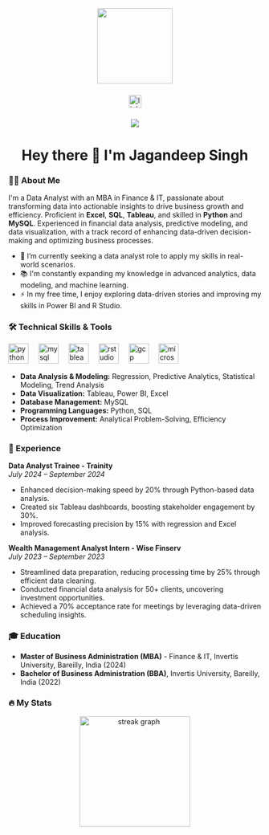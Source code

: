 <div align="center">
  <img height="150" src="https://camo.githubusercontent.com/62da68eb62b1e5f175f7d1f0191dd89a653d7908feb22d37d4a0ab07365d6791/68747470733a2f2f6d656469612e67697068792e636f6d2f6d656469612f4d3967624264396e6244724f5475314d71782f67697068792e676966"  />
</div>

###

<div align="center">
  <a href="https://www.linkedin.com/in/jagandsingh/">
    <img src="https://img.shields.io/static/v1?message=LinkedIn&logo=linkedin&label=&color=0077B5&logoColor=white&labelColor=&style=for-the-badge" height="25" alt="linkedin logo"  />
  </a>
</div>

###

<div align="center">
  <img src="https://visitor-badge.laobi.icu/badge?page_id=jagandsingh.jagandsingh&"  />
</div>

###

<h1 align="center">Hey there 👋 I'm Jagandeep Singh</h1>

###

<h3 align="left">👩‍💻 About Me</h3>

I'm a Data Analyst with an MBA in Finance & IT, passionate about transforming data into actionable insights to drive business growth and efficiency. Proficient in **Excel**, **SQL**, **Tableau**, and skilled in **Python** and **MySQL**. Experienced in financial data analysis, predictive modeling, and data visualization, with a track record of enhancing data-driven decision-making and optimizing business processes.

- 🔭 I’m currently seeking a data analyst role to apply my skills in real-world scenarios.
- 📚 I'm constantly expanding my knowledge in advanced analytics, data modeling, and machine learning.
- ⚡ In my free time, I enjoy exploring data-driven stories and improving my skills in Power BI and R Studio.

### 🛠 Technical Skills & Tools

<div align="left">
  <img src="https://cdn.jsdelivr.net/gh/devicons/devicon/icons/python/python-original.svg" height="40" alt="python logo"  />
  <img width="12" />
  <img src="https://cdn.jsdelivr.net/gh/devicons/devicon/icons/mysql/mysql-original-wordmark.svg" height="40" alt="mysql logo"  />
  <img width="12" />
  <img src="https://logos-world.net/wp-content/uploads/2021/10/Tableau-Symbol-700x394.png" height="40" alt="tableau logo"  />
  <img width="12" />
  <img src="https://cdn.jsdelivr.net/gh/devicons/devicon/icons/rstudio/rstudio-original.svg" height="40" alt="rstudio logo"  />
  <img width="12" />
  <img src="https://cdn.jsdelivr.net/gh/devicons/devicon/icons/googlecloud/googlecloud-original.svg" height="40" alt="gcp logo"  />
  <img width="12" />
  <img src="https://cdn.jsdelivr.net/gh/devicons/devicon/icons/microsoftsqlserver/microsoftsqlserver-plain-wordmark.svg" height="40" alt="microsoft sql server logo"  />
</div>

- **Data Analysis & Modeling:** Regression, Predictive Analytics, Statistical Modeling, Trend Analysis
- **Data Visualization:** Tableau, Power BI, Excel
- **Database Management:** MySQL
- **Programming Languages:** Python, SQL
- **Process Improvement:** Analytical Problem-Solving, Efficiency Optimization

### 💼 Experience

**Data Analyst Trainee - Trainity**  
*July 2024 – September 2024*  
- Enhanced decision-making speed by 20% through Python-based data analysis.
- Created six Tableau dashboards, boosting stakeholder engagement by 30%.
- Improved forecasting precision by 15% with regression and Excel analysis.

**Wealth Management Analyst Intern - Wise Finserv**  
*July 2023 – September 2023*  
- Streamlined data preparation, reducing processing time by 25% through efficient data cleaning.
- Conducted financial data analysis for 50+ clients, uncovering investment opportunities.
- Achieved a 70% acceptance rate for meetings by leveraging data-driven scheduling insights.

### 🎓 Education
- **Master of Business Administration (MBA)** - Finance & IT, Invertis University, Bareilly, India (2024)  
- **Bachelor of Business Administration (BBA)**, Invertis University, Bareilly, India (2022)

### 🔥 My Stats

<div align="center">
  <img src="https://streak-stats.demolab.com?user=jagandsingh&locale=en&mode=daily&theme=dark&hide_border=false&border_radius=5&order=3" height="220" alt="streak graph"  />
</div>
